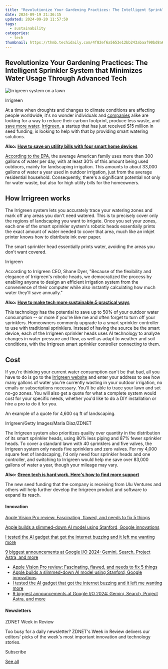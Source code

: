 ```yaml
---
title: "Revolutionize Your Gardening Practices: The Intelligent Sprinkler System that Minimizes Water Usage Through Advanced Tech"
date: 2024-09-19 21:36:15
updated: 2024-09-20 11:57:50
tags:
  - sustainability
categories:
  - tech
thumbnail: https://thmb.techidaily.com/4f82ef6a5653e12bb243abaaf90bd8a672c270d2a21f27f2fda0ba3002b69992.jpg
---
```


## Revolutionize Your Gardening Practices: The Intelligent Sprinkler System that Minimizes Water Usage Through Advanced Tech

![Irrigreen system on a lawn](https://www.zdnet.com/a/img/resize/e7ce78f0ef98d94ddd97d0cd29f88f37e4fddcfa/2023/03/28/606d89b8-bb82-4f3d-be2c-1fdd1972c20a/irrigreen.jpg?auto=webp&width=1280)

Irrigreen

At a time when droughts and changes to climate conditions are affecting people worldwide, it's no wonder individuals and [companies](https://www.zdnet.com/home-and-office/smart-home/how-schneider-electric-plans-to-help-you-take-control-of-your-energy-bills/) alike are looking for a way to reduce their carbon footprint, produce less waste, and [save more water](https://www.zdnet.com/home-and-office/smart-home/real-world-water-saving-solutions-announced-at-ces-2023/). [Irrigreen](https://www.irrigreen.com/), a startup that has just received $15 million in seed funding, is looking to help with that by providing smart watering solutions. 

**Also:** [**How to save on utility bills with four smart home devices**](https://www.zdnet.com/home-and-office/smart-home/how-to-save-on-utility-bills-with-4-smart-home-devices/)

[According to the EPA](https://www.epa.gov/watersense/how-we-use-water), the average American family uses more than 300 gallons of water per day, with at least 30% of this amount being used outdoors, mainly for landscaping irrigation. This amounts to about 33,000 gallons of water a year used in outdoor irrigation, just from the average residential household. Consequently, there's a significant potential not only for water waste, but also for high utility bills for the homeowners. 

## How Irrigreen works

The Irrigreen system lets you accurately trace your watering zones and mark off any areas you don't need watered. This is to precisely cover only the regions of landscaping you want to irrigate. Once you set your zones, each one of the smart sprinkler system's robotic heads essentially prints the exact amount of water needed to cover that area, much like an inkjet printer knows how to distribute ink over paper.

The smart sprinkler head essentially prints water, avoiding the areas you don't want covered. 

Irrigreen

According to Irrigreen CEO, Shane Dyer, "Because of the flexibility and elegance of Irrigreen's robotic heads, we democratized the process by enabling anyone to design an efficient irrigation system from the convenience of their computer while also instantly calculating how much water they'll save annually."

**Also:** [**How to make tech more sustainable:5 practical ways**](https://www.zdnet.com/home-and-office/sustainability/how-to-make-tech-more-sustainable-five-practical-ways-to-make-it-happen/)

This technology has the potential to save up to 50% of your outdoor water consumption -- or more if you're like me and often forget to turn off your sprinklers. Homeowners commonly upgrade to a smart sprinkler controller to use with traditional sprinklers. Instead of having the source be the smart device, each of the Irrigreen sprinkler heads uses AI technology to analyze changes in water pressure and flow, as well as adapt to weather and soil conditions, with the Irrigreen smart sprinkler controller connecting to them.

## Cost

If you're thinking your current water consumption can't be that bad, all you have to do is go to the [Irrigreen website](https://www.irrigreen.com/) and enter your address to see how many gallons of water you're currently wasting in your outdoor irrigation, no emails or subscriptions necessary. You'll be able to trace your lawn and set no-go zones. You will also get a quote for what a complete system would cost for your specific needs, whether you'd like to do a DIY installation or hire a pro to do it for you.

An example of a quote for 4,600 sq ft of landscaping.

Irrigreen/Getty Images/Maria Diaz/ZDNET

The Irrigreen system also prioritizes quality over quantity in the distribution of its smart sprinkler heads, using 80% less piping and 87% fewer sprinkler heads. To cover a standard lawn with 40 sprinklers and five valves, the Irrigreen system only needs five sprinklers and zero valves. For my 4,000 square feet of landscaping, I'd only need four sprinkler heads and one controller, and switching to Irrigreen would help me save over 83,000 gallons of water a year, though your mileage may vary.

**Also:** [**Green tech is hard work. Here's how to find more support**](https://www.zdnet.com/home-and-office/sustainability/green-tech-is-hard-work-heres-how-to-find-more-support/) 

The new seed funding that the company is receiving from Ulu Ventures and others will help further develop the Irrigreen product and software to expand its reach.

#### Innovation

[Apple Vision Pro review: Fascinating, flawed, and needs to fix 5 things](https://www.zdnet.com/article/apple-vision-pro-review/ "Apple Vision Pro review: Fascinating, flawed, and needs to fix 5 things")

[Apple builds a slimmed-down AI model using Stanford, Google innovations](https://www.zdnet.com/article/apple-builds-a-slimmed-down-ai-model-using-stanford-google-innovations/ "Apple builds a slimmed-down AI model using Stanford, Google innovations")

[I tested the AI gadget that got the internet buzzing and it left me wanting more](https://www.zdnet.com/article/i-tested-the-ai-gadget-that-got-the-internet-buzzing-and-it-left-me-wanting-more/ "I tested the AI gadget that got the internet buzzing and it left me wanting more")

[9 biggest announcements at Google I/O 2024: Gemini, Search, Project Astra, and more](https://www.zdnet.com/article/is-openai-sweating-9-google-features-announced-for-gemini-search-android-and-more/ "9 biggest announcements at Google I/O 2024: Gemini, Search, Project Astra, and more")

* [Apple Vision Pro review: Fascinating, flawed, and needs to fix 5 things](https://www.zdnet.com/article/apple-vision-pro-review/ "Apple Vision Pro review: Fascinating, flawed, and needs to fix 5 things")
* [Apple builds a slimmed-down AI model using Stanford, Google innovations](https://www.zdnet.com/article/apple-builds-a-slimmed-down-ai-model-using-stanford-google-innovations/ "Apple builds a slimmed-down AI model using Stanford, Google innovations")
* [I tested the AI gadget that got the internet buzzing and it left me wanting more](https://www.zdnet.com/article/i-tested-the-ai-gadget-that-got-the-internet-buzzing-and-it-left-me-wanting-more/ "I tested the AI gadget that got the internet buzzing and it left me wanting more")
* [9 biggest announcements at Google I/O 2024: Gemini, Search, Project Astra, and more](https://www.zdnet.com/article/is-openai-sweating-9-google-features-announced-for-gemini-search-android-and-more/ "9 biggest announcements at Google I/O 2024: Gemini, Search, Project Astra, and more")

#### Newsletters

ZDNET Week in Review

Too busy for a daily newsletter? ZDNET's Week in Review delivers our editors' picks of the week's most important innovation and technology stories.

 Subscribe

[See all](https://www.zdnet.com/newsletters/)

<ins class="adsbygoogle"
     style="display:block"
     data-ad-format="autorelaxed"
     data-ad-client="ca-pub-7571918770474297"
     data-ad-slot="1223367746"></ins>



<ins class="adsbygoogle"
     style="display:block"
     data-ad-client="ca-pub-7571918770474297"
     data-ad-slot="8358498916"
     data-ad-format="auto"
     data-full-width-responsive="true"></ins>
